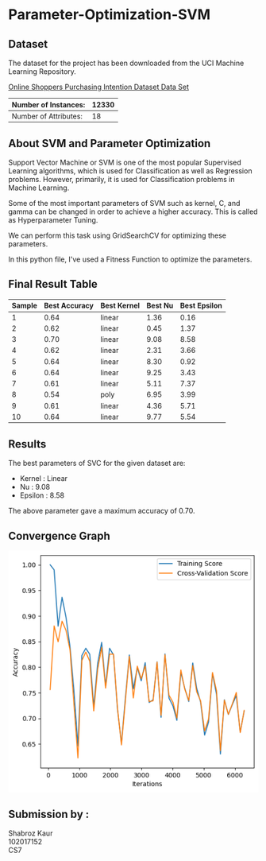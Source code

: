 # Parameter-Optimization-SVM
## Dataset

The dataset for the project has been downloaded from the UCI Machine Learning Repository.

[Online Shoppers Purchasing Intention Dataset Data Set](https://archive.ics.uci.edu/ml/datasets/Online+Shoppers+Purchasing+Intention+Dataset)

| Number of Instances:  | 12330 |
|-----------------------|--------|
| Number of Attributes: | 18     |

## About SVM and Parameter Optimization

Support Vector Machine or SVM is one of the most popular Supervised Learning algorithms, which is used for Classification as well as Regression problems. However, primarily, it is used for Classification problems in Machine Learning.

Some of the most important parameters of SVM such as kernel, C, and gamma can be changed in order to achieve a higher accuracy. This is called as Hyperparameter Tuning. 

We can perform this task using GridSearchCV for optimizing these parameters.

In this python file, I've used a Fitness Function to optimize the parameters.

## Final Result Table

| Sample  | Best Accuracy | Best Kernel | Best Nu | Best Epsilon |
| -----   | ------------- | ----------- | ------- | ------------ |
| 1	| 0.64 | linear	| 1.36 | 0.16 |
| 2	| 0.62 | linear |	0.45 | 1.37 |
| 3 | 0.70 | linear	| 9.08 | 8.58 |
| 4	| 0.62 | linear	| 2.31 | 3.66 |
| 5	| 0.64 | linear |	8.30 | 0.92 |
| 6	| 0.64 | linear |	9.25 | 3.43 |
| 7	| 0.61 | linear |	5.11 | 7.37 |
| 8 |	0.54 | poly |	6.95 | 3.99 |
| 9	| 0.61 | linear | 4.36 | 5.71 |
| 10 | 0.64 |	linear | 9.77 |	5.54 |

## Results

The best parameters of SVC for the given dataset are:
- Kernel : Linear
- Nu : 9.08  
- Epsilon : 8.58   

The above parameter gave a maximum accuracy of 0.70.

## Convergence Graph
![graph](https://github.com/ree553/Parameter-Optimization-SVM/blob/main/output.png?raw=true)

## Submission by :
Shabroz Kaur<br>
102017152<br>
CS7
